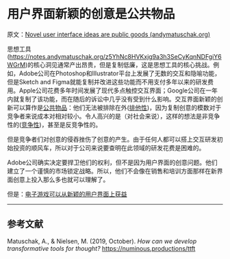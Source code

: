 # 用户界面新颖的创意是公共物品

原文：[Novel user interface ideas are public goods (andymatuschak.org)](https://notes.andymatuschak.org/zXseK39g1SHgQvMXLbnaB1AUZ2WL5ffDzsbZ)

思想工具(https://notes.andymatuschak.org/z5YhNc8HVKxjg9a3h3SeCyKqnNDFgiY6WGrM)的核心洞见通常产出昂贵，但是复制低廉，这是思想工具的核心挑战。例如，Adobe公司在Photoshop和Illustrator平台上发展了无数的交互和隐喻功能，但是Sketch and Figma就能复制并改进这些功能而不用支付多年以来的研发费用。Apple公司花费多年时间发展了现代多点触控交互界面；Google公司在一年内就复制了该功能，而在随后的诉讼中几乎没有受到什么影响。交互界面新颖的创新可以算作是[公共物品](https://notes.andymatuschak.org/z3zzwa7xcqZt72QDncJZjgMdAYfGR9xFgFPD6)：他们无法被排除在外([排他性](https://notes.andymatuschak.org/z7YsM6TnaydeUiA4kbg9oLkZEtrBktR8uwTgu))，因为复制创意的模数对于竞争者来说成本对相对较小。令人高兴的是（对社会来说），这样的想法是非竞争性的([竞争性](https://notes.andymatuschak.org/zjQmSaBSJMo9WSg3K9oDoZZsRQrqq76zq4bE))，甚至是反竞争性的。

但是竞争者们对创意的侵吞挫伤了创意的产生。由于任何人都可以搭上交互研发初始投资的顺风车，所以对于公司来说要查明在此领域的研发花费是困难的。

Adobe公司确实决定要捍卫他们的权利，但不是因为用户界面的创意问题。他们建立了一个谨慎的市场锁定战略。所以，他们不会像在销售和培训方面那样在新界面创意上投入那么多也就可以理解了。

但是：[电子游戏可以从新颖的用户界面上获益](https://notes.andymatuschak.org/z58B5xzowu1giLFq4Du59WqwX2ZKhgHEYw81j)

------

## 参考文献

Matuschak, A., & Nielsen, M. (2019, October). *How can we develop transformative tools for thought?* https://numinous.productions/ttft
